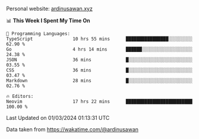 Personal website: [ardinusawan.xyz](https://ardinusawan.xyz)

<!--START_SECTION:waka-->
📊 **This Week I Spent My Time On** 

```text
💬 Programming Languages: 
TypeScript               10 hrs 55 mins      ████████████████░░░░░░░░░   62.90 % 
Go                       4 hrs 14 mins       ██████░░░░░░░░░░░░░░░░░░░   24.38 % 
JSON                     36 mins             █░░░░░░░░░░░░░░░░░░░░░░░░   03.55 % 
CSS                      36 mins             █░░░░░░░░░░░░░░░░░░░░░░░░   03.47 % 
Markdown                 28 mins             █░░░░░░░░░░░░░░░░░░░░░░░░   02.76 % 

🔥 Editors: 
Neovim                   17 hrs 22 mins      █████████████████████████   100.00 % 
```


 Last Updated on 01/03/2024 01:13:31 UTC
<!--END_SECTION:waka-->
Data taken from https://wakatime.com/@ardinusawan
